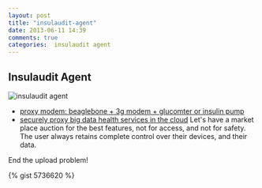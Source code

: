 ```yaml
---
layout: post
title: "insulaudit-agent"
date: 2013-06-11 14:39
comments: true
categories:  insulaudit agent
---
```


## Insulaudit Agent
![insulaudit agent](https://raw.github.com/medevice-users/diabetes/master/3g-beagle-nextlink.JPG)
* [proxy modem: beaglebone + 3g modem + glucomter or insulin pump](https://github.com/bewest/insulaudit/tree/master/hacking)
* [securely proxy big data health services in the cloud](https://github.com/bewest/insulaudit-ssh-tools)
  Let's have a  market place auction for the best features, not for
  access, and not for safety.  The user always retains complete
  control over their devices, and their data.


End the upload problem!

{% gist 5736620 %}
